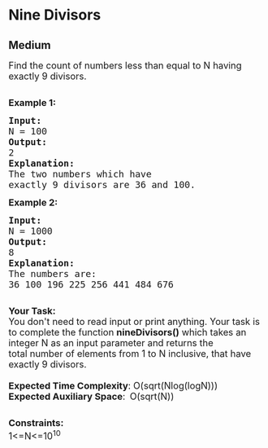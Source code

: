 # Nine Divisors
## Medium
<div class="problems_problem_content__Xm_eO"><p><span style="font-size:18px">Find the count of numbers less than equal to N having exactly 9 divisors.</span><br>
&nbsp;</p>

<p><strong><span style="font-size:18px">Example 1:</span></strong></p>

<pre><strong><span style="font-size:18px">Input:
</span></strong><span style="font-size:18px">N = 100</span><strong><span style="font-size:18px">
Output:</span><span style="font-size:18px">
</span></strong><span style="font-size:18px">2</span><strong><span style="font-size:18px">
Explanation:
</span></strong><span style="font-size:18px">The two numbers which have 
exactly 9 divisors are 36 and 100.</span></pre>

<p><strong><span style="font-size:18px">Example 2:</span></strong></p>

<pre><strong><span style="font-size:18px">Input:
</span></strong><span style="font-size:18px">N = 1000</span><strong><span style="font-size:18px">
Output:
</span></strong><span style="font-size:18px">8 </span><strong><span style="font-size:18px">
Explanation:
</span></strong><span style="font-size:18px">The numbers are:
36 100 196 225 256 441 484 676</span></pre>

<p><br>
<span style="font-size:18px"><strong>Your Task:&nbsp;&nbsp;</strong><br>
You don't need to read input or print anything. Your task is to complete the function&nbsp;<strong>nineDivisors()</strong>&nbsp;which takes an integer N&nbsp;as an&nbsp;input&nbsp;parameter and returns the total&nbsp;number of elements from 1 to N inclusive, that have exactly 9 divisors.<br>
<br>
<strong>Expected Time Complexity</strong>:&nbsp;O(sqrt(Nlog(logN)))</span><br>
<span style="font-size:18px"><strong>Expected Auxiliary Space</strong>:&nbsp;</span>&nbsp;<span style="font-size:18px">O(sqrt(N))</span><br>
&nbsp;</p>

<p><span style="font-size:18px"><strong>Constraints:</strong><br>
1&lt;=N&lt;=10<sup>10</sup></span></p>

<p>&nbsp;</p>
</div>